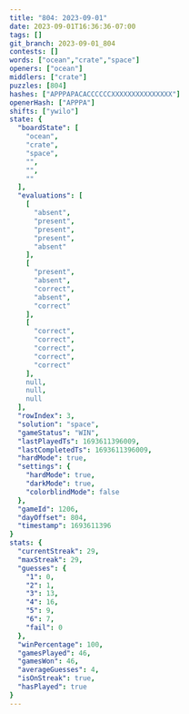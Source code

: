 ```yaml
---
title: "804: 2023-09-01"
date: 2023-09-01T16:36:36-07:00
tags: []
git_branch: 2023-09-01_804
contests: []
words: ["ocean","crate","space"]
openers: ["ocean"]
middlers: ["crate"]
puzzles: [804]
hashes: ["APPPAPACACCCCCCXXXXXXXXXXXXXXX"]
openerHash: ["APPPA"]
shifts: ["ywilo"]
state: {
  "boardState": [
    "ocean",
    "crate",
    "space",
    "",
    "",
    ""
  ],
  "evaluations": [
    [
      "absent",
      "present",
      "present",
      "present",
      "absent"
    ],
    [
      "present",
      "absent",
      "correct",
      "absent",
      "correct"
    ],
    [
      "correct",
      "correct",
      "correct",
      "correct",
      "correct"
    ],
    null,
    null,
    null
  ],
  "rowIndex": 3,
  "solution": "space",
  "gameStatus": "WIN",
  "lastPlayedTs": 1693611396009,
  "lastCompletedTs": 1693611396009,
  "hardMode": true,
  "settings": {
    "hardMode": true,
    "darkMode": true,
    "colorblindMode": false
  },
  "gameId": 1206,
  "dayOffset": 804,
  "timestamp": 1693611396
}
stats: {
  "currentStreak": 29,
  "maxStreak": 29,
  "guesses": {
    "1": 0,
    "2": 1,
    "3": 13,
    "4": 16,
    "5": 9,
    "6": 7,
    "fail": 0
  },
  "winPercentage": 100,
  "gamesPlayed": 46,
  "gamesWon": 46,
  "averageGuesses": 4,
  "isOnStreak": true,
  "hasPlayed": true
}
---
```

<!-- more -->
